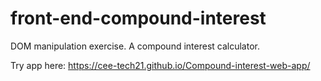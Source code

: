# front-end-compound-interest


DOM manipulation exercise. A compound interest calculator.

Try app here: https://cee-tech21.github.io/Compound-interest-web-app/
